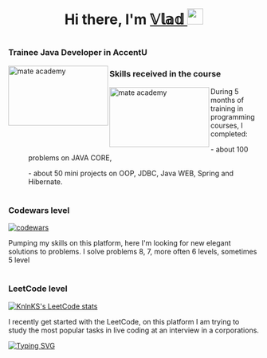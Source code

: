 <h1 align="center">Hi there, I'm <a href="https://www.linkedin.com/in/vladyslav-sysa" title = "my LinkedIn" target="_blank">
𝕍𝕝𝕒𝕕 </a> 
<img src="https://github.com/blackcater/blackcater/raw/main/images/logo-golang.svg" height="32"/></h1>

<h1 align="left"> </h1>
<h3 align="left">Trainee Java Developer in AccentU</h3>
<body>
  <img src="https://user-images.githubusercontent.com/38344357/206547625-39dca177-4fd4-4c0f-8a82-234615c35684.png"  align="left" width="200" height="120"  title="mate academy"/>
  <p style="margin-left: 40px"> </p>
<p style="margin-left: 40px"> </p>
<p style="margin-left: 40px"> </p>
 
</body>

<h3 align="left">Skills received in the course</h3>
<body>
  <img src="https://eduzorro.com/wp-content/uploads/2020/01/MA-logo_png-01.png"  align="left" width="200" height="120"  title="mate academy"/>
<p style="margin-left: 40px"> During 5 months of training in programming courses, I completed:</p>
<p style="margin-left: 40px"> - about 100 problems on JAVA CORE,</p>
<p style="margin-left: 40px"> - about 50 mini projects on OOP, JDBC, Java WEB, Spring and Hibernate.</p>
</body>

<h1 align="left"> </h1>
<h3 align="left">Codewars level</h3>

[![codewars](https://www.codewars.com/users/manglhorn/badges/large)](https://www.codewars.com/users/manglhorn) <p> Pumping my skills on this platform, here I'm looking for new elegant solutions to problems. I solve problems 8, 7, more often 6 levels, sometimes 5 level</p>

<h1 align="left"> </h1>
<h3 align="left">LeetCode level</h3>

[![KnlnKS's LeetCode stats](https://leetcode-stats-six.vercel.app/api?username=manglhorn&theme=dark)](https://github.com/KnlnKS/leetcode-stats)

I recently get started with the LeetCode, on this platform I am trying to study the most popular tasks in live coding at an interview in a corporations.

[![Typing SVG](https://readme-typing-svg.herokuapp.com/?lines=Invite+check+out+my+repositories;Further+more)](https://git.io/typing-svg)
